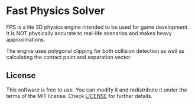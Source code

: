 # Fast Physics Solver

FPS is a lite 3D physics engine intended to be used for game development. It is NOT physically accurate to real-life scenarios and makes heavy approximations.

The engine uses polygonal clipping for both collision detection as well as calculating the contact point and separation vector.

## License
This software is free to use. You can modify it and redistribute it under the terms of the 
MIT license. Check [LICENSE](LICENSE) for further details.
